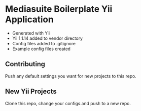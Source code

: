 Mediasuite Boilerplate Yii Application
======================================

* Generated with Yii
* Yii 1.1.14 added to vendor directory
* Config files added to .gitignore
* Example config files created

Contributing
------------
Push any default settings you want for new projects to this repo.

New Yii Projects
----------------

Clone this repo, change your configs and push to a new repo.
